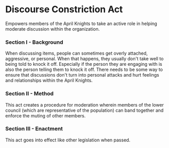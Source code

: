 # Discourse Constriction Act
Empowers members of the April Knights to take an active role in helping moderate discussion within the organization.

### Section I - Background
When discussing items, people can sometimes get overly attached, aggressive, or personal. When that happens, they usually don't take well to being told to knock it off. Especially if the person they are engaging with is also the person telling them to knock it off. There needs to be some way to ensure that discussions don't turn into personal attacks and hurt feelings and relationships within the April Knights.

### Section II - Method
This act creates a procedure for moderation wherein members of the lower council (which are representative of the population) can band together and enforce the muting of other members.

### Section III - Enactment
This act goes into effect like other legislation when passed.
